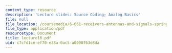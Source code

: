 ```yaml
---
content_type: resource
description: 'Lecture slides: Source Coding; Analog Basics'
file: null
file_location: /coursemedia/6-661-receivers-antennas-and-signals-spring-2003/c7cfd1ceef70e38a0ac5a0090763e8da_lecture16.pdf
file_type: application/pdf
resourcetype: Document
title: lecture16.pdf
uid: c7cfd1ce-ef70-e38a-0ac5-a0090763e8da
---
```

